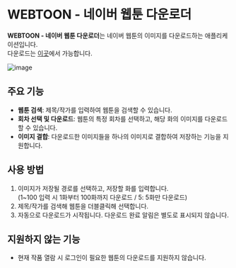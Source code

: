 # WEBTOON - 네이버 웹툰 다운로더

**WEBTOON - 네이버 웹툰 다운로더**는 네이버 웹툰의 이미지를 다운로드하는 애플리케이션입니다.<br>
다운로드는 [이곳](https://github.com/Koharu0/WEBTOON/releases/download/v1.2/WEBTOON.zip)에서 가능합니다.

![image](https://github.com/user-attachments/assets/3c1e3e5d-8e57-413b-9c83-534266e1d7d7)




## 주요 기능

- **웹툰 검색**: 제목/작가를 입력하여 웹툰을 검색할 수 있습니다.
- **회차 선택 및 다운로드**: 웹툰의 특정 회차를 선택하고, 해당 화의 이미지를 다운로드할 수 있습니다.
- **이미지 결합**: 다운로드한 이미지들을 하나의 이미지로 결합하여 저장하는 기능을 지원합니다.

## 사용 방법
1. 이미지가 저장될 경로를 선택하고, 저장할 화를 입력합니다.<br>(1~100 입력 시 1화부터 100화까지 다운로드 / 5: 5화만 다운로드)
2. 제목/작가를 검색해 웹툰을 더블클릭해 선택합니다.
3. 자동으로 다운로드가 시작됩니다. 다운로드 완료 알림은 별도로 표시되지 않습니다.

## 지원하지 않는 기능
- 현재 작품 열람 시 로그인이 필요한 웹툰의 다운로드를 지원하지 않습니다.
